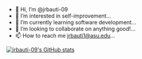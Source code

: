 - 👋 Hi, I’m @jrbauti-09
- 👀 I’m interested in self-improvement...
- 🌱 I’m currently learning software development...
- 💞️ I’m looking to collaborate on anything good!...
- 📫 How to reach me jrbauti1@asu.edu...

<!---
jrbauti-09/jrbauti-09 is a ✨ special ✨ repository because its `README.md` (this file) appears on your GitHub profile.
You can click the Preview link to take a look at your changes.
--->

[![jrbauti-09's GitHub stats](https://github-readme-stats.vercel.app/api?username=jrbauti-09)](https://github.com/jrbauti-09/github-readme-stats)
